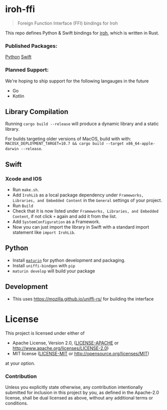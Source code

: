# iroh-ffi 

> Foreign Function Interface (FFI) bindings for Iroh

This repo defines Python & Swift bindings for [iroh](https://github.com/n0-computer/iroh), which is written in Rust.

### Published Packages:
[Python](https://pypi.org/project/iroh/)
[Swift](https://github.com/n0-computer/iroh-ffi)

### Planned Support:
We're hoping to ship support for the following langauges in the future

- Go
- Kotlin



## Library Compilation

Running `cargo build --release` will produce a dynamic library and a static library.

For builds targeting older versions of MacOS, build with with:  `MACOSX_DEPLOYMENT_TARGET=10.7 && cargo build --target x86_64-apple-darwin --release`.

## Swift

### Xcode and IOS 

- Run `make.sh`. 
- Add `IrohLib` as a local package dependency under `Frameworks, Libraries, and Embedded Content` in the `General` settings of your project. 
- Run `Build`
- Check that it is now listed under `Frameworks, Libraries, and Embedded Content`, if not click `+` again and add it from the list.
- Add `SystemConfiguration` as a Framework.
- Now you can just import the library in Swift with a standard import statement like `import IrohLib`.

## Python

- Install [`maturin`](https://www.maturin.rs/installation) for python development and packaging.
- Install `uniffi-bindgen` with `pip`
- `maturin develop` will build your package

## Development

- This uses https://mozilla.github.io/uniffi-rs/ for building the interface

# License

This project is licensed under either of

 * Apache License, Version 2.0, ([LICENSE-APACHE](LICENSE-APACHE) or
   http://www.apache.org/licenses/LICENSE-2.0)
 * MIT license ([LICENSE-MIT](LICENSE-MIT) or
   http://opensource.org/licenses/MIT)

at your option.

### Contribution

Unless you explicitly state otherwise, any contribution intentionally submitted
for inclusion in this project by you, as defined in the Apache-2.0 license,
shall be dual licensed as above, without any additional terms or conditions.
